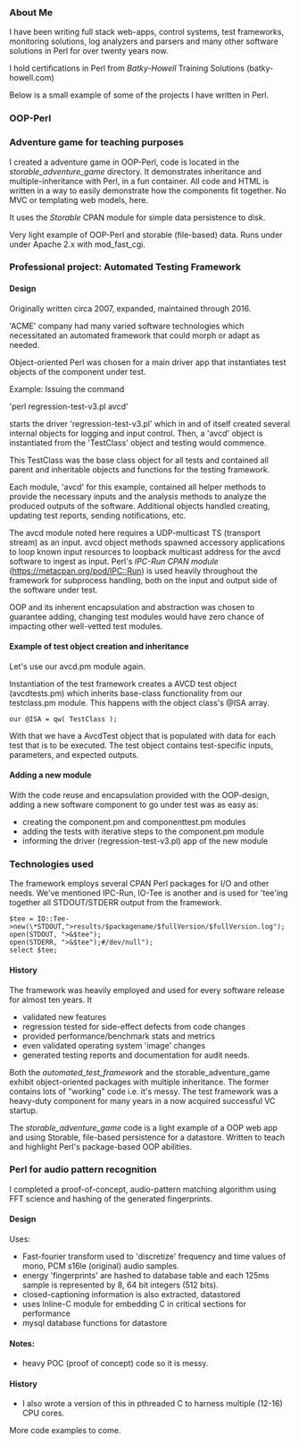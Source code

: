 ### About Me

I have been writing full stack web-apps, control systems, test frameworks, monitoring solutions, log analyzers and parsers and many other software solutions in Perl for over twenty years now.

I hold certifications in Perl from *Batky-Howell* Training Solutions (batky-howell.com)

Below is a small example of some of the projects I have written in Perl.

### OOP-Perl

### Adventure game for teaching purposes

I created a adventure game in OOP-Perl, code is located in the *storable_adventure_game* directory.
It demonstrates inheritance and multiple-inheritance with Perl, in a fun container.
All code and HTML is written in a way to easily demonstrate how the components fit together.
No MVC or templating web models, here.

It uses the *Storable* CPAN module for simple data persistence to disk.

Very light example of OOP-Perl and storable (file-based) data.
Runs under under Apache 2.x with mod_fast_cgi.

### Professional project: Automated Testing Framework

#### Design
Originally written circa 2007, expanded, maintained through 2016.

'ACME' company had many varied software technologies which necessitated an automated framework that could morph or adapt as needed.

Object-oriented Perl was chosen for a main driver app that instantiates test objects of the component under test.

Example: Issuing the command

'perl regression-test-v3.pl avcd'

starts the driver 'regression-test-v3.pl' which in and of itself created several internal objects for logging and input control.
Then, a 'avcd' object is instantiated from the 'TestClass' object and testing would commence.

This TestClass was the base class object for all tests and contained all parent and inheritable objects and functions for the testing framework.

Each module, 'avcd' for this example, contained all helper methods to provide the necessary inputs and the analysis methods to analyze the produced outputs of the software. Additional objects handled creating, updating test reports, sending notifications, etc.

The avcd module noted here requires a UDP-multicast TS (transport stream) as an input. avcd object methods spawned accessory applications to loop known input resources to loopback multicast address for the avcd software to ingest as input.
Perl's *IPC-Run CPAN module* (https://metacpan.org/pod/IPC::Run) is used heavily throughout the framework for subprocess handling, both on the input and output side of the software under test.

OOP and its inherent encapsulation and abstraction was chosen to guarantee adding, changing test modules would have zero chance of impacting other well-vetted test modules.

#### Example of test object creation and inheritance

Let's use our avcd.pm module again.

Instantiation of the test framework creates a AVCD test object (avcdtests.pm) which inherits base-class functionality from our testclass.pm module. This happens with the object class's @ISA array.

```
our @ISA = qw( TestClass );
```

With that we have a AvcdTest object that is populated with data for each test that is to be executed. The test object contains test-specific inputs, parameters, and expected outputs.

#### Adding a new module

With the code reuse and encapsulation provided with the OOP-design, adding a new software component to go under test was as easy as:
 * creating the component.pm and componenttest.pm modules
 * adding the tests with iterative steps to the component.pm module
 * informing the driver (regression-test-v3.pl) app of the new module
 
### Technologies used

The framework employs several CPAN Perl packages for I/O and other needs. We've mentioned IPC-Run, IO-Tee is another and is used for 'tee'ing together all STDOUT/STDERR output from the framework.

```
$tee = IO::Tee->new(\*STDOUT,">results/$packagename/$fullVersion/$fullVersion.log");
open(STDOUT, ">&$tee");
open(STDERR, ">&$tee");#/dev/null"); 
select $tee;
```

#### History

The framework was heavily employed and used for every software release for almost ten years. It 
 * validated new features
 * regression tested for side-effect defects from code changes
 * provided performance/benchmark stats and metrics
 * even validated operating system 'image' changes
 * generated testing reports and documentation for audit needs.


Both the *automated_test_framework* and the storable_adventure_game exhibit object-oriented packages with multiple inheritance. The former contains lots of "working" code i.e. it's messy. The test framework was a heavy-duty component for many years in a now acquired successful VC startup.

The *storable_adventure_game* code is a light example of a OOP web app and using Storable, file-based persistence for a datastore. Written to teach and highlight Perl's package-based OOP abilities. 

### Perl for audio pattern recognition

I completed a proof-of-concept, audio-pattern matching algorithm using FFT science and hashing of the generated fingerprints. 

#### Design

Uses:
 * Fast-fourier transform used to 'discretize' frequency and time values of mono, PCM s16le (original) audio samples.
 * energy 'fingerprints' are hashed to database table and each 125ms sample is represented by 8, 64 bit integers (512 bits).
 * closed-captioning information is also extracted, datastored
 * uses Inline-C module for embedding C in critical sections for performance
 * mysql database functions for datastore
 
#### Notes:
 * heavy POC (proof of concept) code so it is messy. 
 
#### History
 * I also wrote a version of this in pthreaded C to harness multiple (12-16) CPU cores.



More code examples to come.




